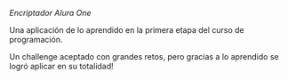 *Encriptador Alura One*

Una aplicación de lo aprendido en la primera etapa del curso de programación.

Un challenge aceptado con grandes retos, pero gracias a lo aprendido se logró aplicar en su totalidad!
